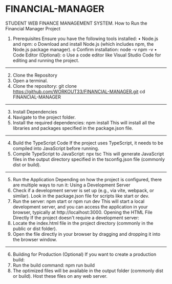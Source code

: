 # FINANCIAL-MANAGER
STUDENT WEB FINANCE MANAGEMENT SYSTEM.
How to Run the Financial Manager Project
1. Prerequisites
Ensure you have the following tools installed:
•	Node.js and npm:
o	Download and install Node.js (which includes npm, the Node.js package manager).
o	Confirm installation:
node -v
npm -v
•	Code Editor (Optional):
o	Use a code editor like Visual Studio Code for editing and running the project.
________________________________________
2. Clone the Repository
1.	Open a terminal.
2.	Clone the repository:
git clone https://github.com/WORKOUT33/FINANCIAL-MANAGER.git
cd FINANCIAL-MANAGER
________________________________________
3. Install Dependencies
1.	Navigate to the project folder.
2.	Install the required dependencies:
npm install
This will install all the libraries and packages specified in the package.json file.
________________________________________
4. Build the TypeScript Code
If the project uses TypeScript, it needs to be compiled into JavaScript before running.
1.	Compile TypeScript to JavaScript:
npx tsc
This will generate JavaScript files in the output directory specified in the tsconfig.json file (commonly dist or build).
________________________________________
5. Run the Application
Depending on how the project is configured, there are multiple ways to run it:
Using a Development Server
1.	Check if a development server is set up (e.g., via vite, webpack, or similar). Look in the package.json file for scripts like start or dev.
2.	Run the server:
npm start
or
npm run dev
This will start a local development server, and you can access the application in your browser, typically at http://localhost:3000.
Opening the HTML File Directly
If the project doesn't require a development server:
1.	Locate the index.html file in the project directory (commonly in the public or dist folder).
2.	Open the file directly in your browser by dragging and dropping it into the browser window.
________________________________________
6. Building for Production (Optional)
If you want to create a production build:
1.	Run the build command:
npm run build
2.	The optimized files will be available in the output folder (commonly dist or build). Host these files on any web server.
